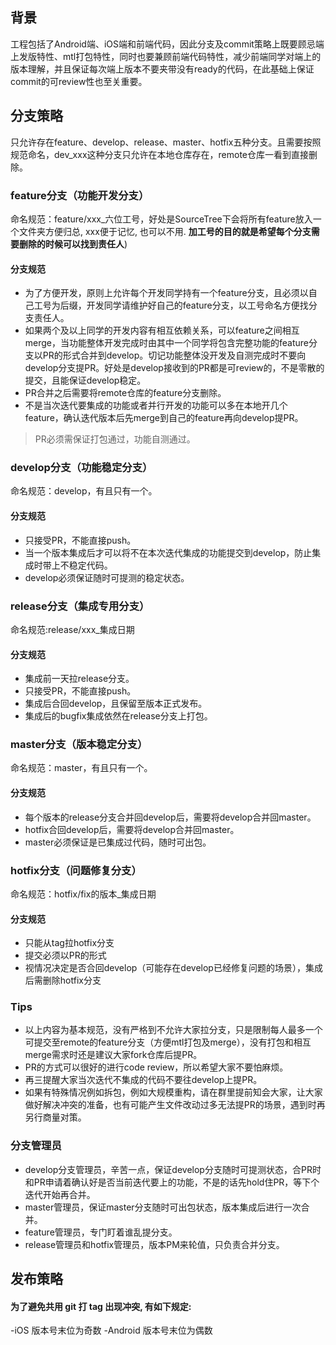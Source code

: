 ## 背景

工程包括了Android端、iOS端和前端代码，因此分支及commit策略上既要顾忌端上发版特性、mtl打包特性，同时也要兼顾前端代码特性，减少前端同学对端上的版本理解，并且保证每次端上版本不要夹带没有ready的代码，在此基础上保证commit的可review性也至关重要。

## 分支策略

只允许存在feature、develop、release、master、hotfix五种分支。且需要按照规范命名，dev_xxx这种分支只允许在本地仓库存在，remote仓库一看到直接删除。

### feature分支（功能开发分支）

命名规范：feature/xxx_六位工号，好处是SourceTree下会将所有feature放入一个文件夹方便归总, xxx便于记忆, 也可以不用. **加工号的目的就是希望每个分支需要删除的时候可以找到责任人**)

#### 分支规范

- 为了方便开发，原则上允许每个开发同学持有一个feature分支，且必须以自己工号为后缀，开发同学请维护好自己的feature分支，以工号命名方便找分支责任人。
- 如果两个及以上同学的开发内容有相互依赖关系，可以feature之间相互merge，当功能整体开发完成时由其中一个同学将包含完整功能的feature分支以PR的形式合并到develop。切记功能整体没开发及自测完成时不要向develop分支提PR。好处是develop接收到的PR都是可review的，不是零散的提交，且能保证develop稳定。
- PR合并之后需要将remote仓库的feature分支删除。
- 不是当次迭代要集成的功能或者并行开发的功能可以多在本地开几个feature，确认迭代版本后先merge到自己的feature再向develop提PR。

> PR必须需保证打包通过，功能自测通过。


### develop分支（功能稳定分支）

命名规范：develop，有且只有一个。

#### 分支规范

- 只接受PR，不能直接push。
- 当一个版本集成后才可以将不在本次迭代集成的功能提交到develop，防止集成时带上不稳定代码。
- develop必须保证随时可提测的稳定状态。

### release分支（集成专用分支）

命名规范:release/xxx_集成日期

#### 分支规范

- 集成前一天拉release分支。
- 只接受PR，不能直接push。
- 集成后合回develop，且保留至版本正式发布。
- 集成后的bugfix集成依然在release分支上打包。

### master分支（版本稳定分支）

命名规范：master，有且只有一个。

#### 分支规范

- 每个版本的release分支合并回develop后，需要将develop合并回master。
- hotfix合回develop后，需要将develop合并回master。
- master必须保证是已集成过代码，随时可出包。

### hotfix分支（问题修复分支）

命名规范：hotfix/fix的版本_集成日期

#### 分支规范

- 只能从tag拉hotfix分支
- 提交必须以PR的形式
- 视情况决定是否合回develop（可能存在develop已经修复问题的场景），集成后需删除hotfix分支

### Tips

- 以上内容为基本规范，没有严格到不允许大家拉分支，只是限制每人最多一个可提交至remote的feature分支（方便mtl打包及merge），没有打包和相互merge需求时还是建议大家fork仓库后提PR。
- PR的方式可以很好的进行code review，所以希望大家不要怕麻烦。
- 再三提醒大家当次迭代不集成的代码不要往develop上提PR。
- 如果有特殊情况例如拆包，例如大规模重构，请在群里提前知会大家，让大家做好解决冲突的准备，也有可能产生文件改动过多无法提PR的场景，遇到时再另行商量对策。

### 分支管理员

- develop分支管理员，辛苦一点，保证develop分支随时可提测状态，合PR时和PR申请着确认好是否当前迭代要上的功能，不是的话先hold住PR，等下个迭代开始再合并。
- master管理员，保证master分支随时可出包状态，版本集成后进行一次合并。
- feature管理员，专门盯着谁乱提分支。 
- release管理员和hotfix管理员，版本PM来轮值，只负责合并分支。

## 发布策略

#### 为了避免共用 git 打 tag 出现冲突, 有如下规定:

-iOS 版本号末位为奇数
-Android 版本号末位为偶数
